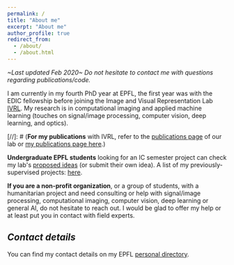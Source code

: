 ```yaml
---
permalink: /
title: "About me"
excerpt: "About me"
author_profile: true
redirect_from: 
  - /about/
  - /about.html
---
```


*~Last updated Feb 2020~
Do not hesitate to contact me with questions regarding publications/code.*

I am currently in my fourth PhD year at EPFL, the first year was with the EDIC fellowship before joining the Image and Visual Representation Lab [IVRL](https://ivrl.epfl.ch/). My research is in computational imaging and applied machine learning (touches on signal/image processing, computer vision, deep learning, and optics).

[//]: # (**For my publications** with IVRL, refer to the [publications page](https://ivrl.epfl.ch/publications/) of our lab or [my publications page here](https://majedelhelou.github.io/publications/).)

**Undergraduate EPFL students** looking for an IC semester project can check my lab's [proposed ideas](https://ivrl.epfl.ch/available-projects/) (or submit their own idea). A list of my previously-supervised projects: [here](https://majedelhelou.github.io/teaching/project_supervision).

**If you are a non-profit organization**, or a group of students, with a humanitarian project and need consulting or help with signal/image processing, computational imaging, computer vision, deep learning or general AI, do not hesitate to reach out. I would be glad to offer my help or at least put you in contact with field experts.


*Contact details*
---
You can find my contact details on my EPFL [personal directory](https://ivrl.epfl.ch/people/majed/).

